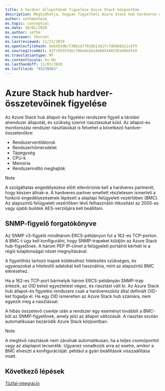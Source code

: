 ```yaml
---
title: A hardver állapotának figyelése Azure Stack központban
description: Megtudhatja, hogyan figyelheti Azure Stack hub hardveres összetevőinek állapotát.
author: sethmanheim
ms.topic: conceptual
ms.date: 10/01/2020
ms.author: sethm
ms.reviewer: thoroet
ms.lastreviewed: 11/21/2019
ms.openlocfilehash: 6eb455dbcf30b1d77818b13d1fc7db6b6b11c6f9
ms.sourcegitcommit: 62fc0592fdec706ade2b14e685448256ad0b4fe9
ms.translationtype: MT
ms.contentlocale: hu-HU
ms.lasthandoff: 11/03/2020
ms.locfileid: "93239563"
---
```

# <a name="monitor-azure-stack-hub-hardware-components"></a>Azure Stack hub hardver-összetevőinek figyelése

Az Azure Stack hub állapot-és figyelési rendszere figyeli a tárolási alrendszer állapotát, és szükség szerint riasztásokat küld. Az állapot-és monitorozási rendszer riasztásokat is felvehet a következő hardver-összetevőkre:

- Rendszerventilátorok
- Rendszerhőmérséklet
- Tápegység
- CPU-k
- Memória
- Rendszerindító meghajtók

> [!NOTE]
> A szolgáltatás engedélyezése előtt ellenőriznie kell a hardveres partnerét, hogy készen állnak-e. A hardveres partner emellett részletesen ismerteti a funkció engedélyezésének lépéseit a alaplapi felügyeleti vezérlőben (BMC). Az alapszintű felügyeleti vezérlőben lévő felhasználói titkosítást az 2005-es vagy újabb buildek AES-verziójára kell beállítani. 

## <a name="snmp-listener-scenario"></a>SNMP-figyelő forgatókönyve

Az SNMP v3-figyelő mindhárom ERCS-példányon fut a 162-es TCP-porton. A BMC-t úgy kell konfigurálni, hogy SNMP-trapeket küldjön az Azure Stack hub-figyelőnek. A három PEP IP-címet a felügyeleti portálról kérheti le a régió tulajdonságai nézet megnyitásával.

A figyelőhöz tartozó trapek küldéséhez hitelesítés szükséges, és ugyanazokat a hitelesítő adatokat kell használnia, mint az alapszintű BMC eléréséhez.

Ha a 162-es TCP-port bármelyik három ERCS-példányán SNMP-trap érkezik, az OID belső egyeztetést végez, és riasztást vált ki. Az Azure Stack hub állapot-és figyelési rendszere csak a hardvereszköz által definiált OID-ket fogadja el. Ha egy OID ismeretlen az Azure Stack hub számára, nem egyezik meg a riasztással.

A hibás összetevő cseréje után a rendszer egy eseményt továbbít a BMC-ből az SNMP-figyelőnek, amely jelzi az állapot változását. A riasztás ezután automatikusan bezáródik Azure Stack központban.

> [!NOTE]
> A meglévő riasztások nem zárulnak automatikusan, ha a teljes csomópontot vagy az alaplapot lecserélik. Ugyanez vonatkozik arra az esetre, amikor a BMC elveszti a konfigurációját. például a gyári beállítások visszaállítása miatt.

## <a name="next-steps"></a>Következő lépések

[Tűzfal-integráció](azure-stack-firewall.md)
